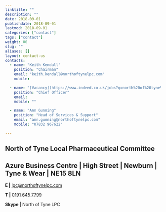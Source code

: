 ```yaml
---
linktitle: ""
description: ""
date: 2018-09-01
publishdate: 2018-09-01
lastmod: 2018-09-01
categories: ["contact"]
tags: ["contact"]
weight: 00
slug: ""
aliases: []
layout: contact-us
contacts:
  - name: "Keith Kendall"
    position: "Chairman"
    email: "keith.kendall@northoftynelpc.com"
    mobile:

  - name: "[Vacancy](https://www.indeed.co.uk/jobs?q=north%20of%20tyne%20lpc&l=North%20East&vjk=d06cc3810118ebec)"
    position: "Chief Officer"
    email: 
    mobile: ""

  - name: "Ann Gunning"
    position: "Head of Services & Support"
    email: "ann.gunning@northoftynelpc.com"
    mobile: "07832 967622"

---
```


## North of Tyne Local Pharmaceutical Committee

## Azure Business Centre  |  High Street  |  Newburn  |  Tyne & Wear  | NE15 8LN  

**E  |** [lpc@northoftynelpc.com](mailto:lpc@northoftynelpc.com)  

**T  |** [0191 645 7799](Tel:01916457799)  

**Skype  |** North of Tyne LPC  

